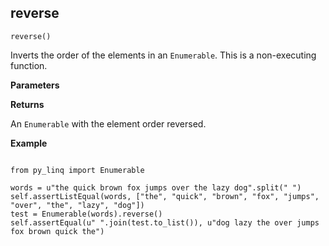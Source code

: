 ## reverse

`reverse()`

Inverts the order of the elements in an `Enumerable`. This is a non-executing function.

**Parameters**

**Returns**

An `Enumerable` with the element order reversed.

**Example**

<pre><code>
from py_linq import Enumerable

words = u"the quick brown fox jumps over the lazy dog".split(" ")
self.assertListEqual(words, ["the", "quick", "brown", "fox", "jumps", "over", "the", "lazy", "dog"])
test = Enumerable(words).reverse()
self.assertEqual(u" ".join(test.to_list()), u"dog lazy the over jumps fox brown quick the")
</code></pre>